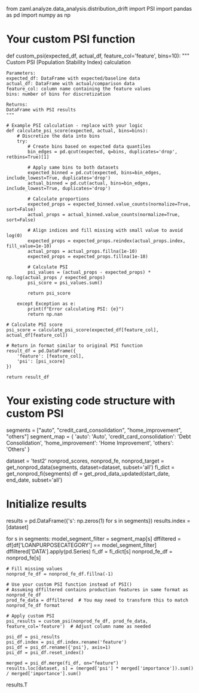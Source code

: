 from zaml.analyze.data_analysis.distribution_drift import PSI
import pandas as pd
import numpy as np

# Your custom PSI function
def custom_psi(expected_df, actual_df, feature_col='feature', bins=10):
    """
    Custom PSI (Population Stability Index) calculation
    
    Parameters:
    expected_df: DataFrame with expected/baseline data
    actual_df: DataFrame with actual/comparison data  
    feature_col: column name containing the feature values
    bins: number of bins for discretization
    
    Returns:
    DataFrame with PSI results
    """
    
    # Example PSI calculation - replace with your logic
    def calculate_psi_score(expected, actual, bins=bins):
        # Discretize the data into bins
        try:
            # Create bins based on expected data quantiles
            bin_edges = pd.qcut(expected, q=bins, duplicates='drop', retbins=True)[1]
            
            # Apply same bins to both datasets
            expected_binned = pd.cut(expected, bins=bin_edges, include_lowest=True, duplicates='drop')
            actual_binned = pd.cut(actual, bins=bin_edges, include_lowest=True, duplicates='drop')
            
            # Calculate proportions
            expected_props = expected_binned.value_counts(normalize=True, sort=False)
            actual_props = actual_binned.value_counts(normalize=True, sort=False)
            
            # Align indices and fill missing with small value to avoid log(0)
            expected_props = expected_props.reindex(actual_props.index, fill_value=1e-10)
            actual_props = actual_props.fillna(1e-10)
            expected_props = expected_props.fillna(1e-10)
            
            # Calculate PSI
            psi_values = (actual_props - expected_props) * np.log(actual_props / expected_props)
            psi_score = psi_values.sum()
            
            return psi_score
            
        except Exception as e:
            print(f"Error calculating PSI: {e}")
            return np.nan
    
    # Calculate PSI score
    psi_score = calculate_psi_score(expected_df[feature_col], actual_df[feature_col])
    
    # Return in format similar to original PSI function
    result_df = pd.DataFrame({
        'feature': [feature_col],
        'psi': [psi_score]
    })
    
    return result_df

# Your existing code structure with custom PSI
segments = ["auto", "credit_card_consolidation", "home_improvement", "others"]
segment_map = {
    'auto': 'Auto', 
    'credit_card_consolidation': 'Debt Consolidation', 
    'home_improvement': 'Home Improvement', 
    'others': 'Others'
}

dataset = 'test2'
nonprod_scores, nonprod_fe, nonprod_target = get_nonprod_data(segments, dataset=dataset, subset='all')
fi_dict = get_nonprod_fi(segments)
df = get_prod_data_updated(start_date, end_date, subset='all')

# Initialize results
results = pd.DataFrame({'s': np.zeros(1) for s in segments})
results.index = [dataset]

for s in segments:
    model_segment_filter = segment_map[s]
    dffiltered = df[df['LOANPURPOSECATEGORY'] == model_segment_filter]
    dffiltered['DATA'].apply(pd.Series)
    fi_df = fi_dict[s]
    nonprod_fe_df = nonprod_fe[s]
    
    # Fill missing values
    nonprod_fe_df = nonprod_fe_df.fillna(-1)
    
    # Use your custom PSI function instead of PSI()
    # Assuming dffiltered contains production features in same format as nonprod_fe_df
    prod_fe_data = dffiltered  # You may need to transform this to match nonprod_fe_df format
    
    # Apply custom PSI
    psi_results = custom_psi(nonprod_fe_df, prod_fe_data, feature_col='feature')  # Adjust column name as needed
    
    psi_df = psi_results
    psi_df.index = psi_df.index.rename('feature')
    psi_df = psi_df.rename({'psi'}, axis=1)
    psi_df = psi_df.reset_index()
    
    merged = psi_df.merge(fi_df, on="feature")
    results.loc[dataset, s] = (merged['psi'] * merged['importance']).sum() / merged['importance'].sum()

results.T
